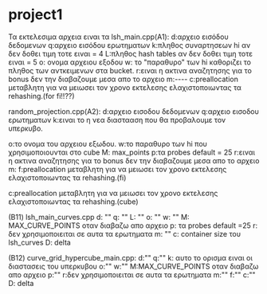 # project1
Τα εκτελεσιμα αρχεια ειναι τα lsh_main.cpp(A1):
d:αρχειο εισόδου δεδομενων
q:αρχειο εισόδου ερωτηματων
k:πληθος συναρτησεων hi     αν δεν δοθει τιμη τοτε ειναι = 4
L:πληθος hash tables        αν δεν δοθει τιμη τοτε ειναι = 5
o: ονομα αρχειου εξοδου
w: το "παραθυρο" των hi καθοριζει το πληθος των αντκειμενων στα bucket.
r:ειναι η ακτινα αναζητησης για το bonus δεν την διαβαζουμε μεσα απο το αρχειο
m:----
c:preallocation μεταβλητη για να μειωσει τον χρονο εκτελεσης ελαχιστοποιωντας τα rehashing.(for fi!!??)

random_projection.cpp(A2):
d:αρχειο εισοδου δεδομενων
q:αρχειο εισοδου ερωτηματων
k:ειναι το η νεα διαστααση που θα προβαλουμε τον υπερκυβο.

o:το ονομα του αρχειου εξωδου.
w:το παραθυρο των hi που χρησιμοποιουνται στο cube
M: max_points
p:τα probes default = 25
r:ειναι η ακτινα αναζητησης για το bonus δεν την διαβαζουμε μεσα απο το αρχειο
m:
f:preallocation μεταβλητη για να μειωσει τον χρονο εκτελεσης ελαχιστοποιωντας τα rehashing.(fi)

c:preallocation μεταβλητη για να μειωσει τον χρονο εκτελεσης ελαχιστοποιωντας τα rehashing.(cube)


(B11) lsh_main_curves.cpp
d:  ""
q:  ""
L:  ""
o:  ""
w:  ""
M:  MAX_CURVE_POINTS οταν διαβαζω απο αρχειο
p:  τα probes default =25
r:  δεν χρησιμοποιειται σε αυτα τα ερωτηματα
m:  ""
c:  container size του lsh_curves
D:  delta

(B12) curve_grid_hypercube_main.cpp:
d:""
q:""
k: αυτο το ορισμα ειναι οι διαστασεις του υπερκυβου
o:""
w:""
M:MAX_CURVE_POINTS οταν διαβαζω απο αρχειο
p:""
r:δεν χρησιμοποιειται σε αυτα τα ερωτηματα
m:""
f:""
c:""
D: delta
